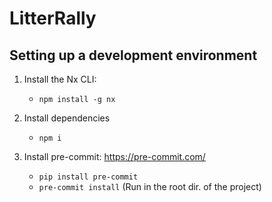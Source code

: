 # LitterRally

## Setting up a development environment

1. Install the Nx CLI:

   - `npm install -g nx`

2. Install dependencies

   - `npm i`

3. Install pre-commit: https://pre-commit.com/

   - `pip install pre-commit`
   - `pre-commit install` (Run in the root dir. of the project)
